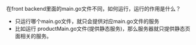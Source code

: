 



在front backend里面的main.go文件不同，如何运行，运行的作用是什么？

- 只运行哪个main.go文件，就只会提供对应main.go文件的服务
- 比如运行 productMain.go文件(提供静态服务)，那么服务器就只提供静态页面相关的服务。